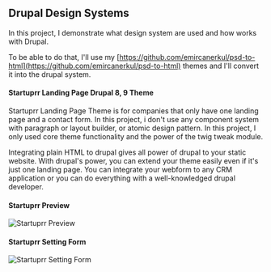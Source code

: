 ## Drupal Design Systems

In this project, I demonstrate what design system are used and how works with Drupal.

To be able to do that, I'll use my [https://github.com/emircanerkul/psd-to-html](https://github.com/emircanerkul/psd-to-html) themes and I'll convert it into the drupal system.

#### Startuprr Landing Page Drupal 8, 9 Theme
Startuprr Landing Page Theme is for companies that only have one landing page and a contact form. In this project, i don't use any component system with paragraph or layout builder, or atomic design pattern. In this project, I only used core theme functionality and the power of the twig tweak module.

Integrating plain HTML to drupal gives all power of drupal to your static website. With drupal's power, you can extend your theme easily even if it's just one landing page. You can integrate your webform to any CRM application or you can do everything with a well-knowledged drupal developer.

#### Startuprr Preview

![Startuprr Preview](https://raw.githubusercontent.com/emircanerkul/drupal-themes/master/startuprr/screenshot.png)

#### Startuprr Setting Form

![Startuprr Setting Form](https://raw.githubusercontent.com/emircanerkul/drupal-themes/master/startuprr-setting-form.gif)
